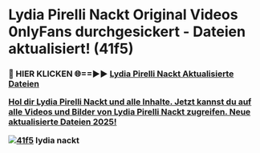 # Lydia Pirelli Nackt Original Videos 0nlyFans durchgesickert - Dateien aktualisiert! (41f5)

<h3>🔴 HIER KLICKEN 🌐==►► <a href="https://tinyurl.com/h6vf6nb8" rel="nofollow">Lydia Pirelli Nackt Aktualisierte Dateien

Hol dir Lydia Pirelli Nackt und alle Inhalte. Jetzt kannst du auf alle Videos und Bilder von Lydia Pirelli Nackt zugreifen. Neue aktualisierte Dateien 2025!

[![41f5](https://i.imgur.com/sD4kR3V.gif)](https://tinyurl.com/h6vf6nb8)
lydia nackt